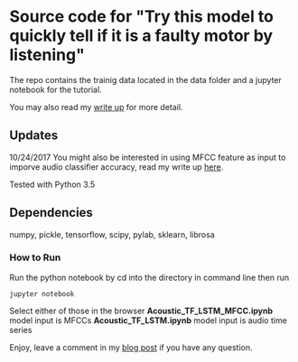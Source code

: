 # Source code for "Try this model to quickly tell if it is a faulty motor by listening"
The repo contains the trainig data located in the data folder and a jupyter notebook for the tutorial.

You may also read my [write up](https://www.dlology.com/blog/try-this-model-to-quickly-tell-if-it-is-a-faulty-motor-by-listening/) for more detail.
## Updates
10/24/2017
You might also be interested in using MFCC feature as input to imporve audio classifier accuracy, read my write up [here](https://www.dlology.com/blog/one-simple-trick-to-improve-the-motor-acoustic-classifier/).

Tested with Python 3.5
## Dependencies

 numpy, pickle, tensorflow, scipy, pylab, sklearn, librosa


### How to Run
Run the python notebook by cd into the directory in command line then run
```
jupyter notebook
```
Select either of those in the browser
**Acoustic_TF_LSTM_MFCC.ipynb** model input is MFCCs
**Acoustic_TF_LSTM.ipynb** model input is audio time series

Enjoy, leave a comment in my [blog post](https://www.dlology.com/blog/try-this-model-to-quickly-tell-if-it-is-a-faulty-motor-by-listening/) if you have any question.